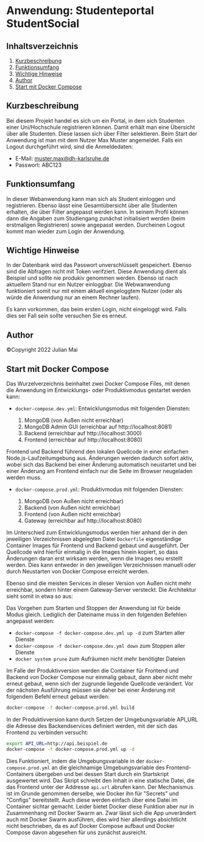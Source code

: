 Anwendung: Studenteportal StudentSocial
=================================

Inhaltsverzeichnis
------------------

 1. [Kurzbeschreibung](#kurzbeschreibung)
 2. [Funktionsumfang](#funktionsumfang)
 3. [Wichtige Hinweise](#wichtige-hinweise)
 4. [Author](#author)
 5. [Start mit Docker Compose](#start-mit-docker-compose)
 
Kurzbeschreibung
----------------

Bei diesem Projekt handel es sich um ein Portal, in dem sich Studenten einer Uni/Hochschule registrieren können.
Damit erhält man eine Übersicht über alle Studenten. Diese lassen sich über Filter selektieren.
Beim Start der Anwendung ist man mit dem Nutzer Max Muster angemeldet.
Falls ein Logout durchgeführt wird, sind die Anmeldedaten:

  * E-Mail: muster.max@dh-karlsruhe.de
  * Passwort: ABC123
  
Funktionsumfang
---------------

In dieser Webanwendung kann man sich als Student einloggen und registrieren. Ebenso lässt eine Gesamtübersicht über alle Studenten erhalten,
die über Filter angepasst werden kann. In seinem Profil können dann die Angaben zum Studiengang zunächst initialisiert werden (beim erstmaligen Registrieren)
sowie angepasst werden. Durcheinen Logout kommt man wieder zum Login der Anwendung.

Wichtige Hinweise
-------

In der Datenbank wird das Passwort unverschlüsselt gespeichert. Ebenso sind die Abfragen nicht mit Token verifziert.
Diese Anwendung dient als Beispiel und sollte nie produkiv genommen werden.
Ebenso ist nach aktuellem Stand nur ein Nutzer einloggbar. Die Webwanwendung funktioniert somit nur mit einem aktuell eingeloggtem Nutzer (oder als würde die Anwendung nur an einem Rechner laufen).

Es kann vorkommen, das beim ersten Login, nicht eingeloggt wird. Falls dies ser Fall sein sollte versuchen Sie es erneut.

Author
------

©Copyright 
2022 Julian Mai

Start mit Docker Compose
------------------------

Das Wurzelverzeichnis beinhaltet zwei Docker Compose Files, mit denen die
Anwendung im Entwicklungs- oder Produktivmodus gestartet werden kann:

 * `docker-compose.dev.yml`: Entwicklungsmodus mit folgenden Diensten:

     1. MongoDB (von Außen nicht erreichbar)
     2. MongoDB Admin GUI (erreichbar auf http://localhost:8081)
     3. Backend (erreichbar auf http://localhost:3000)
     4. Frontend (erreichbar auf http://localhost:8080)

 Frontend und Backend führend den lokalen Quellcode in einer einfachen
 Node.js-Laufzeitumgebung aus. Änderungen werden dadurch sofort aktiv, wobei
 sich das Backend bei einer Änderung automatisch neustartet und bei einer
 Änderung am Frontend einfach nur die Seite im Browser neugeladen werden
 muss.

 * `docker-compose.prod.yml`: Produktivmodus mit folgenden Diensten:

     1. MongoDB (von Außen nicht erreichbar)
     2. Backend (von Außen nicht erreichbar)
     3. Frontend (von Außen nicht erreichbar)
     4. Gateway (erreichbar auf http://localhost:8080)

Im Unterschied zum Entwicklungsmodus werden hier anhand der in den jeweiligen
Verzeichnissen abgelegten Datei `Dockerfile` eigenständige Container Images
für Frontend und Backend gebaut und ausgeführt. Der Quellcode wird hierfür
einmalig in die Images hinein kopiert, so dass Änderungen daran erst wirksam
werden, wenn die Images neu erstellt werden. Dies kann entweder in den
jeweiligen Verzeichnissen manuell oder durch Neustarten von Docker Compose
erreicht werden.

Ebenso sind die meisten Services in dieser Version von Außen nicht mehr
erreichbar, sondern hinter einem Gateway-Server versteckt. Die Architektur
sieht somit in etwa so aus:

Das Vorgehen zum Starten und Stoppen der Anwendung ist für beide Modus gleich.
Lediglich der Dateiname muss in den folgenden Befehlen angepasst werden:

 * `docker-compose -f docker-compose.dev.yml up -d` zum Starten aller Dienste
 * `docker-compose -f docker-compose.dev.yml down` zum Stoppen aller Dienste
 * `docker system prune` zum Aufräumen nicht mehr benötigter Dateien

Im Falle der Produktivversion werden die Container für Frontend und Backend von
Docker Compose nur einmalig gebaut, dann aber nicht mehr erneut gebaut, wenn
sich der zugrunde liegende Quellcode verändert. Vor der nächsten Ausführung
müssen sie daher bei einer Änderung mit folgendem Befehl erneut gebaut werden:

```sh
docker-compose -f docker-compose.prod.yml build
```

In der Produktivversion kann durch Setzen der Umgebungsvariable API_URL die
Adresse des Backendservices definiert werden, mit der sich das Frontend zu
verbinden versucht:

```sh
export API_URL=http://api.beispiel.de
docker-compose -f docker-compose.prod.yml up -d
```

Dies Funktioniert, indem die Umgebungsvariable in der `docker-compose.prod.yml`
an die gleichnamige Umgebungsvariable des Frontend-Containers übergeben und
bei dessen Start durch ein Startskript ausgewertet wird. Das Skript schreibt
den Inhalt in eine statische Datei, die das Frontend unter der Addresse
`api.url` abrufen kann. Der Mechanismus ist im Grunde genommen derselbe, wie
Docker ihn für "Secrets" und "Configs" bereitstellt. Auch diese werden einfach
über eine Datei im Container sichtar gemacht. Leider bietet Docker diese
Funktion aber nur in Zusammenhang mit Docker Swarm an. Zwar lässt sich die
App unverändert auch mit Docker Swarm ausführen, dies wird hier allerdings
absichtlicht nicht beschrieben, da es auf Docker Compose aufbaut und Docker
Compose davon abgesehen für uns zunächst ausreicht.
